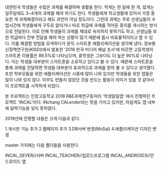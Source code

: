 대한민국 학생들은 수많은 과제를 해결하며 생활을 한다. 적게는 한 달에 한 개, 많게는 일주일에도 3~4개의 과제를 해야 하기도 한다. 학생들에게 학교생활에 있어서 가장 중요한 게 과제해결이라고 해도 과언이 아닐 정도이다. 그런데 과제는 주로 선생님들이 수업시간에 학생들에게 구두로 알리거나 따로 학급에 과제를 적어둔 종이를 개시하는 방식으로 전달된다. 이로 인해 학생들이 과제를 제대로 숙지하지 못하기도 하고, 선생님들 또한 학급마다 전부 전달을 해야 하는 상황이 많기 때문에 몹시 비효율적이라고 할 수 있다.
이를 해결할 방법을 모색하다가 문득 스마트폰 애플리케이션을 생각해 냈다. 정보통신정책연구원(KISDI)에서 발표한 ‘2016 한국 미디어 패널 조사’에 따르면 고등학생의 스마트폰 이용률은 89.5%로 나타났으며, 중학생은 그보다도 더 높은 90%로 나타났다. 이는 학생들 대부분이 스마트폰을 소유하고 있다고 볼 수 있다. 때문에 스마트폰을 통해 과제를 전달하면 학생들 대부분이 효과적으로 과제를 받아 볼 수 있다고 생각했다. 또한 학부모들을 위한 애플리케이션은 시중에 많이 나와 있지만 학생들을 위한 앱들은 많이 나와 있지 않다. 아무도 만들지 않았던 것을 만드는 활동이 의미가 있을 것 같아서 이 프로젝트를 시작하게 되었다.

본 프로젝트는 인창고등학교 2018 R&E과제연구동아리 '학생알림앱' 에서 진행하던 프로젝트 'INCAL'이다. INchang CALender라는 뜻을 가지고 있지만, 아쉽게도 앱 내부에 달력기능을 넣지 못하였다.

2019년에 진행할 내용은 크게 다음과 같다.

1.게시판 기능 추가
2.웹페이지 추가
3.DB서버 변경(MsSql)
4.애플리케이션 디자인 변경

master 가지에는 다음 폴더들을 사용한다.

INCAL_SEVER//서버
INCAL_TEACHER//업로드프로그램
INCAL_ANDROID3//안드로이드 앱

